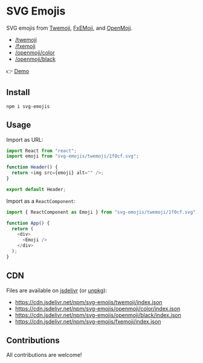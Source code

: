 # SVG Emojis

SVG emojis from [Twemoji](https://github.com/twitter/twemoji), [FxEMoji](https://github.com/mozilla/fxemoji), and [OpenMoji](https://www.openmoji.org/).

- [/twemoji](./twemoji)
- [/fxemoji](./fxemoji)
- [/openmoji/color](./openmoji/color)
- [/openmoji/black](./openmoji/black)

👉 [Demo](svg-emojis.netlify.app)

## Install

```
npm i svg-emojis
```

## Usage

Import as URL:

```js
import React from "react";
import emoji from "svg-emojis/twemoji/1f0cf.svg";

function Header() {
  return <img src={emoji} alt="" />;
}

export default Header;
```

Import as a `ReactComponent`:

```js
import { ReactComponent as Emoji } from "svg-emojis/twemoji/1f0cf.svg";

function App() {
  return (
    <div>
      <Emoji />
    </div>
  );
}
```

## CDN

Files are available on [jsdelivr](https://www.jsdelivr.com/) (or [unpkg](https://unpkg.com/)):

- https://cdn.jsdelivr.net/npm/svg-emojis/twemoji/index.json
- https://cdn.jsdelivr.net/npm/svg-emojis/openmoji/color/index.json
- https://cdn.jsdelivr.net/npm/svg-emojis/openmoji/black/index.json
- https://cdn.jsdelivr.net/npm/svg-emojis/fxemoji/index.json

## Contributions

All contributions are welcome!
